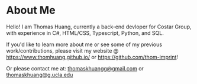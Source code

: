 # About Me

Hello! I am Thomas Huang, currently a back-end devloper for Costar Group, with experience in C#, HTML/CSS, Typescript, Python, and SQL.


If you'd like to learn more about me or see some of my previous work/contributions, please visit my website @ https://www.thomhuang.github.io/ or https://github.com/thom-imprint!

Or please contact me at: thomaskhuangg@gmail.com or thomaskhuang@g.ucla.edu

